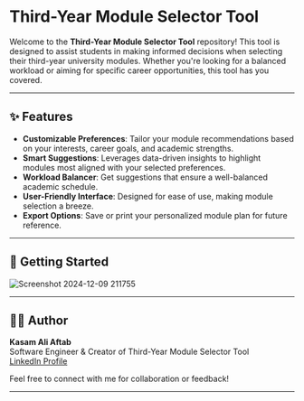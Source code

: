 # Third-Year Module Selector Tool

Welcome to the **Third-Year Module Selector Tool** repository! This tool is designed to assist students in making informed decisions when selecting their third-year university modules. Whether you're looking for a balanced workload or aiming for specific career opportunities, this tool has you covered. 

---

## ✨ Features

- **Customizable Preferences**: Tailor your module recommendations based on your interests, career goals, and academic strengths.
- **Smart Suggestions**: Leverages data-driven insights to highlight modules most aligned with your selected preferences.
- **Workload Balancer**: Get suggestions that ensure a well-balanced academic schedule.
- **User-Friendly Interface**: Designed for ease of use, making module selection a breeze.
- **Export Options**: Save or print your personalized module plan for future reference.

---

## 🚀 Getting Started


![Screenshot 2024-12-09 211755](https://github.com/user-attachments/assets/c8ba78c2-36f1-47a5-baaa-6f403f6537a5)

---

## 🧑‍💻 Author

**Kasam Ali Aftab**  
Software Engineer & Creator of Third-Year Module Selector Tool  
[LinkedIn Profile](https://www.linkedin.com/in/kasam-software-engineer/)

Feel free to connect with me for collaboration or feedback!

---


